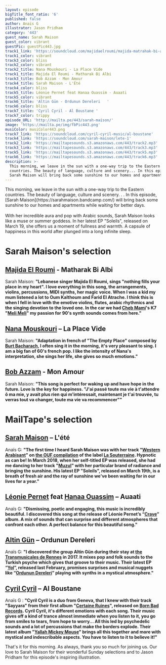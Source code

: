 ```yaml
---
layout: episode
bigTitle_font_ratio: '6'
published: false
author: Anaïs G
illustrator: Jason Pridham
category: '443'
guest_name: Sarah Maison
guest_color: vibrant
guestPic: guestPic443.jpg
track1_link: 'https://soundcloud.com/majidaelroumi/majida-matrahak-bi-albi'
track1_color: vibrant
track3_color: bliss
track2_color: vibrant
track2_title: Nana Mouskouri - La Place Vide
track1_title: Majida El Roumi - Matharak Bi Albi
track3_title: Bob Azzam - Mon Amour
track4_title: Sarah Maison - L'Été
track4_color: bliss
track5_title: Léonie Pernet feat Hanaa Ouassim - Auaati
track5_color: vibrant
track6_title: 'Altin Gün - Ordunun Dereleri   '
track6_color: bliss
track7_title: 'Cyril Cyril - Al Boustane '
track7_color: trippy
episode_URL: 'http://mailta.pe/443/sarah-maison/'
image: 'https://mailta.pe/img/fbPic443.png'
musiColor: musiColor443.png
track7_link: 'https://soundcloud.com/cyril-cyril-music/al-boustane'
track4_link: 'https://soundcloud.com/sarah-maison/lete-1'
track2_link: 'https://mailtapesounds.s3.amazonaws.com/443/track2.mp3'
track3_link: 'https://mailtapesounds.s3.amazonaws.com/443/track3.mp3'
track5_link: 'https://mailtapesounds.s3.amazonaws.com/443/track5.mp3'
track6_link: 'https://mailtapesounds.s3.amazonaws.com/443/track6.mp3'
description: >-
  This morning, we leave in the sun with a one-way trip to the Eastern
  countries. The beauty of language, culture and scenery... In this episode,
  Sarah Maison will bring back some sunshine to our homes and apartments while.
---
```

<p id="introduction">This morning, we leave in the sun with a one-way trip to the Eastern countries. The beauty of language, culture and scenery. . . In this episode, [Sarah Maison](https://sarahmaison.bandcamp.com/) will bring back some sunshine to our homes and apartments while waiting for better days. 
<br><br>
With her incredible aura and pop with Arabic sounds, Sarah Maison looks like a muse or summer goddess. In her latest EP "Soleils", released on March 19, she offers us a moment of fullness and warmth. A capsule of happiness in this world after plunged into a long infinite sleep.
</p>

# Sarah Maison's selection

## [Majida El Roumi](https://fr.wikipedia.org/wiki/Majida_El_Roumi) - Matharak Bi Albi
Sarah Maison: **"**Lebanese singer Majida El Roumi, sings "nothing fills your place in my heart". I love everything in this song, the arrangements, violins, percussions, MIDI synths, her magic voice. When I was a kid my mum listened a lot to Oum Kalthoum and Farid El Atrache. I think this is when I fell in love with the emotive violins, flutes, arabic rhythmics and the singing devotion to the loved one. In the car we had [Cheb Mami](https://fr.wikipedia.org/wiki/Cheb_Mami)'s K7 "[Meli Meli](https://www.youtube.com/watch?v=B14g-a29GNU&t=10s)" my passion for 90's synth sounds comes from here.**"**

## [Nana Mouskouri](https://fr.wikipedia.org/wiki/Nana_Mouskouri) – La Place Vide
Sarah Maison: **"**Adaptation in french of "The Empty Place" composed by [Burt Bacharach](https://fr.wikipedia.org/wiki/Burt_Bacharach), I often sing it in the morning, it's very pleasant to sing. I am a big fan of 60's french pop. I like the intensity of Nana's interpretation, she sings her life, she gives so much emotions.**"**

## [Bob Azzam](https://fr.wikipedia.org/wiki/Bob_Azzam) - Mon Amour
Sarah Maison: **"**This song is perfect for waking up and have hope in the future. Love is the key for happiness.
"J'ai passé toute ma vie à t'attendre ô ma mie, y avait plus rien qui m'intéressait, maintenant je t'ai trouvée, tu verras tout va changer, toute ma vie va recommencer"**"**


# MailTape's selection

## [Sarah Maison](https://www.facebook.com/sarahmaison/)  – L'été
Anaïs G: **"**The first time I heard Sarah Maison was with her track "[Western Arabisant](https://sarahmaison.bandcamp.com/track/western-arabisant)" on [the OUF compilation](https://souterraine.biz/album/ouf-lanthologie-souterraine-2015-2017) of the label [La Souterraine](https://souterraine.biz/). Hypnotic as can be! In March 2018, when her self-titled EP was released, she had me dancing to her track "[Muzul](https://sarahmaison.bandcamp.com/album/sarah-maison)" with her particular brand of radiance and bringing the sunshine. His latest EP "Soleils", released on March 19th, is a breath of fresh air and the ray of sunshine we've been waiting for in our lives for a year.**"**

## [Léonie Pernet](https://www.facebook.com/leoniepernetmusic/) feat [Hanaa Ouassim](https://soundcloud.com/hanaa-ouassim) – Auaati
Anaïs G: **"**Dismissing, poetic and engaging, this music is incredibly beautiful. I discovered this song at the release of Léonie Pernet’s “[Crave](https://infine-rec.bandcamp.com/album/crave)” album. A mix of sounds that can surprise and different atmospheres that confront each other. A perfect balance for this beautiful song.**"**

## [Altin Gün](https://www.facebook.com/altingunband) – Ordunun Dereleri
Anaïs G: **"**I discovered the group Altin Gün during their stay at [the Transmusicales de Rennes](https://www.lestrans.com/) in 2017. It mixes pop and folk sounds to the Turkish psyche which gives that groove to their music. Their latest EP “[Yol](https://altingun.bandcamp.com/album/yol)”, released last February, promises surprises and musical nuggets like “[Ordunun Dereleri](https://www.youtube.com/watch?v=MLMYfvbZzTE)” playing with synths in a mystical atmosphere.**"**

## [Cyril Cyril](https://www.facebook.com/cyrilcyrilband/) – Al Boustane
Anaïs G : **"**Cyril Cyril is a duo from Geneva, that I knew with their track "Sayyara" from their first album "[Certaine Ruines](https://cyrilcyril.bandcamp.com/album/certaine-ruines)", released on [Born Bad Records](https://www.bornbadrecords.net/). Cyril Cyril, it's different emotions with each song. Their music gives off a kind of trance almost immediate when you listen to it, you go from smiles to tears, from hope to worry... All this led by psychedelic sounds and a lot of percussions that make the borders explode. Their latest album "[Yallah Mickey Mouse](https://cyrilcyril.bandcamp.com/album/yallah-mickey-mouse)" brings all this together and more with mystical and indescribable aspects. You have to listen to it to believe it!**"**

<p id="outroduction">That's it for this morning. As always, thank you so much for joining us. Our love to Sarah Maison for their wonderful Sunday selections and to Jason Pridham for this episode's inspiring illustration.</p>
